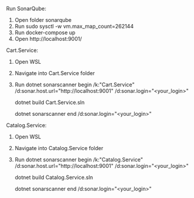 Run SonarQube:

1. Open folder sonarqube
2. Run sudo sysctl -w vm.max_map_count=262144
3. Run docker-compose up
4. Open http://localhost:9001/

Cart.Service:

1. Open WSL
2. Navigate into Cart.Service folder
3. Run
   dotnet sonarscanner begin /k:"Cart.Service" /d:sonar.host.url="http://localhost:9001" /d:sonar.login="<your_login>"

   dotnet build Cart.Service.sln

   dotnet sonarscanner end /d:sonar.login="<your_login>"

Catalog.Service:

1. Open WSL
2. Navigate into Catalog.Service folder
3. Run
   dotnet sonarscanner begin /k:"Catalog.Service" /d:sonar.host.url="http://localhost:9001" /d:sonar.login="<your_login>"

   dotnet build Catalog.Service.sln

   dotnet sonarscanner end /d:sonar.login="<your_login>"
